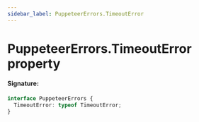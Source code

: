 ```yaml
---
sidebar_label: PuppeteerErrors.TimeoutError
---
```


# PuppeteerErrors.TimeoutError property

#### Signature:

```typescript
interface PuppeteerErrors {
  TimeoutError: typeof TimeoutError;
}
```
